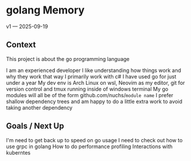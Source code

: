 # golang Memory
v1 — 2025-09-19

## Context
This project is about the go programming language

I am an experienced developer
I like understanding how things work and why they work that way
I primarily work with c#
I have used go for just under a year
My dev env is Arch Linux on wsl, Neovim as my editor, git for version control and tmux running inside of windows terminal
My go modules will all be of the form github.com/nuchs/```module name```
I prefer shallow dependency trees and am happy to do a little extra work to avoid taking another dependency

## Goals / Next Up
I'm need to get back up to speed on go usage 
I need to check out how to use grpc in golang
How to do performance profiling
Interactions with kuberntes


